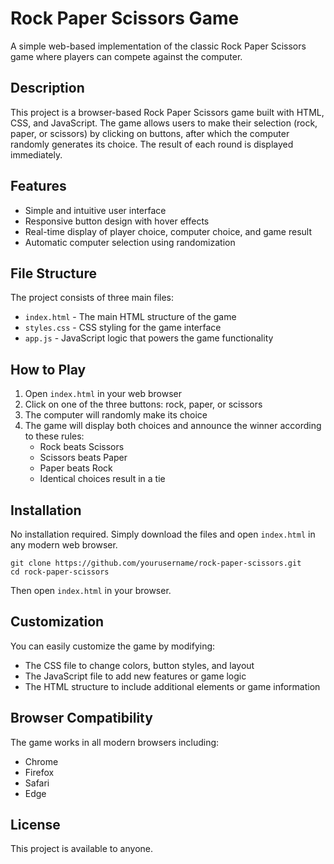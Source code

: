 # Rock Paper Scissors Game

A simple web-based implementation of the classic Rock Paper Scissors game where players can compete against the computer.

## Description

This project is a browser-based Rock Paper Scissors game built with HTML, CSS, and JavaScript. The game allows users to make their selection (rock, paper, or scissors) by clicking on buttons, after which the computer randomly generates its choice. The result of each round is displayed immediately.

## Features

- Simple and intuitive user interface
- Responsive button design with hover effects
- Real-time display of player choice, computer choice, and game result
- Automatic computer selection using randomization

## File Structure

The project consists of three main files:

- `index.html` - The main HTML structure of the game
- `styles.css` - CSS styling for the game interface
- `app.js` - JavaScript logic that powers the game functionality

## How to Play

1. Open `index.html` in your web browser
2. Click on one of the three buttons: rock, paper, or scissors
3. The computer will randomly make its choice
4. The game will display both choices and announce the winner according to these rules:
   - Rock beats Scissors
   - Scissors beats Paper
   - Paper beats Rock
   - Identical choices result in a tie

## Installation

No installation required. Simply download the files and open `index.html` in any modern web browser.

```
git clone https://github.com/yourusername/rock-paper-scissors.git
cd rock-paper-scissors
```

Then open `index.html` in your browser.

## Customization

You can easily customize the game by modifying:
- The CSS file to change colors, button styles, and layout
- The JavaScript file to add new features or game logic
- The HTML structure to include additional elements or game information

## Browser Compatibility

The game works in all modern browsers including:
- Chrome
- Firefox
- Safari
- Edge

## License

This project is available to anyone.

